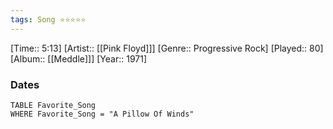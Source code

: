 ```yaml
---
tags: Song ⭐⭐⭐⭐⭐ 
---
```

[Time:: 5:13]
[Artist:: [[Pink Floyd]]]
[Genre:: Progressive Rock]
[Played:: 80]
[Album:: [[Meddle]]]
[Year:: 1971]
### Dates
````dataview
TABLE Favorite_Song
WHERE Favorite_Song = "A Pillow Of Winds"
````